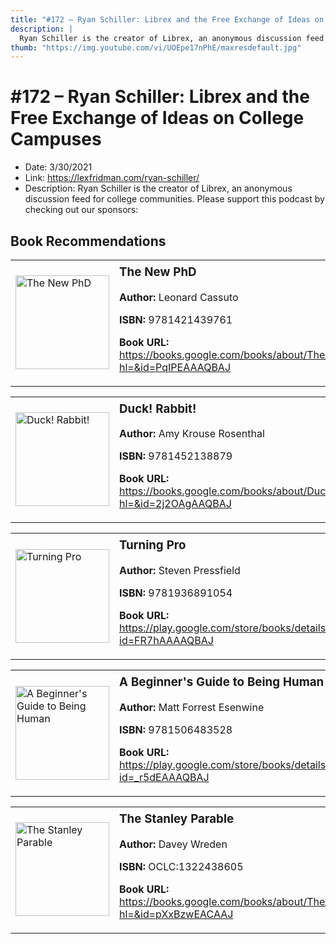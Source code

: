 ```yaml
---
title: "#172 – Ryan Schiller: Librex and the Free Exchange of Ideas on College Campuses"
description: |
  Ryan Schiller is the creator of Librex, an anonymous discussion feed for college communities. Please support this podcast by checking out our sponsors:"
thumb: "https://img.youtube.com/vi/UOEpe17nPhE/maxresdefault.jpg"
---
```


# #172 – Ryan Schiller: Librex and the Free Exchange of Ideas on College Campuses

  - Date: 3/30/2021
  - Link: https://lexfridman.com/ryan-schiller/
  - Description: Ryan Schiller is the creator of Librex, an anonymous discussion feed for college communities. Please support this podcast by checking out our sponsors:

## Book Recommendations

<table style="border: none;"><tr style="border: none;"><td style="border: none;"><img src="https://books.google.com/books/content?id=PqIPEAAAQBAJ&printsec=frontcover&img=1&zoom=1&edge=curl&source=gbs_api" alt="The New PhD" width="150" style="vertical-align: top;"></td><td style="border: none; vertical-align: top;"><h3 style='margin-top: 5'>The New PhD</h3><p><strong>Author:</strong> Leonard Cassuto</p><p><strong>ISBN:</strong> 9781421439761</p><p><strong>Book URL:</strong> <a href="https://books.google.com/books/about/The_New_PhD.html?hl=&id=PqIPEAAAQBAJ">https://books.google.com/books/about/The_New_PhD.html?hl=&id=PqIPEAAAQBAJ</a></p></td></tr></table>
<table style="border: none;"><tr style="border: none;"><td style="border: none;"><img src="https://books.google.com/books/content?id=2j2OAgAAQBAJ&printsec=frontcover&img=1&zoom=1&edge=curl&source=gbs_api" alt="Duck! Rabbit!" width="150" style="vertical-align: top;"></td><td style="border: none; vertical-align: top;"><h3 style='margin-top: 5'>Duck! Rabbit!</h3><p><strong>Author:</strong> Amy Krouse Rosenthal</p><p><strong>ISBN:</strong> 9781452138879</p><p><strong>Book URL:</strong> <a href="https://books.google.com/books/about/Duck_Rabbit.html?hl=&id=2j2OAgAAQBAJ">https://books.google.com/books/about/Duck_Rabbit.html?hl=&id=2j2OAgAAQBAJ</a></p></td></tr></table>
<table style="border: none;"><tr style="border: none;"><td style="border: none;"><img src="https://books.google.com/books/content?id=FR7hAAAAQBAJ&printsec=frontcover&img=1&zoom=1&edge=curl&source=gbs_api" alt="Turning Pro" width="150" style="vertical-align: top;"></td><td style="border: none; vertical-align: top;"><h3 style='margin-top: 5'>Turning Pro</h3><p><strong>Author:</strong> Steven Pressfield</p><p><strong>ISBN:</strong> 9781936891054</p><p><strong>Book URL:</strong> <a href="https://play.google.com/store/books/details?id=FR7hAAAAQBAJ">https://play.google.com/store/books/details?id=FR7hAAAAQBAJ</a></p></td></tr></table>
<table style="border: none;"><tr style="border: none;"><td style="border: none;"><img src="https://books.google.com/books/content?id=_r5dEAAAQBAJ&printsec=frontcover&img=1&zoom=1&edge=curl&source=gbs_api" alt="A Beginner's Guide to Being Human" width="150" style="vertical-align: top;"></td><td style="border: none; vertical-align: top;"><h3 style='margin-top: 5'>A Beginner's Guide to Being Human</h3><p><strong>Author:</strong> Matt Forrest Esenwine</p><p><strong>ISBN:</strong> 9781506483528</p><p><strong>Book URL:</strong> <a href="https://play.google.com/store/books/details?id=_r5dEAAAQBAJ">https://play.google.com/store/books/details?id=_r5dEAAAQBAJ</a></p></td></tr></table>
<table style="border: none;"><tr style="border: none;"><td style="border: none;"><img src="None" alt="The Stanley Parable" width="150" style="vertical-align: top;"></td><td style="border: none; vertical-align: top;"><h3 style='margin-top: 5'>The Stanley Parable</h3><p><strong>Author:</strong> Davey Wreden</p><p><strong>ISBN:</strong> OCLC:1322438605</p><p><strong>Book URL:</strong> <a href="https://books.google.com/books/about/The_Stanley_Parable.html?hl=&id=pXxBzwEACAAJ">https://books.google.com/books/about/The_Stanley_Parable.html?hl=&id=pXxBzwEACAAJ</a></p></td></tr></table>
